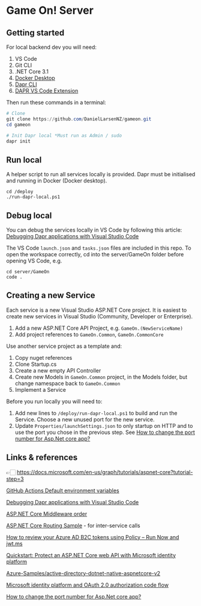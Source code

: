 # Game On! Server

## Getting started

For local backend dev you will need: 

1. VS Code
1. Git CLI
1. .NET Core 3.1
1. [Docker Desktop](https://www.docker.com/products/docker-desktop)
1. [Dapr CLI](https://docs.dapr.io/getting-started/install-dapr-cli/)
1. [DAPR VS Code Extension](https://github.com/microsoft/vscode-dapr)

Then run these commands in a terminal:

```powershell
# Clone
git clone https://github.com/DanielLarsenNZ/gameon.git
cd gameon

# Init Dapr local *Must run as Admin / sudo
dapr init
```

## Run local

A helper script to run all services locally is provided. Dapr must be initialised and running in Docker (Docker desktop).

    cd /deploy
    ./run-dapr-local.ps1

## Debug local

You can debug the services locally in VS Code by following this article: [Debugging Dapr applications with Visual Studio Code](https://blog.ehn.nu/2020/03/debugging-dapr-applications-with-visual-studio-code/)

The VS Code `launch.json` and `tasks.json` files are included in this repo. To open the workspace correctly, cd into the server/GameOn folder before opening VS Code, e.g.

    cd server/GameOn
    code .

## Creating a new Service

Each service is a new Visual Studio ASP.NET Core project. It is easiest to create new services in Visual Studio (Community, Developer or Enterprise). 

1. Add a new ASP.NET Core API Project, e.g. `GameOn.(NewServiceName)`
1. Add project references to `GameOn.Common`, `GameOn.CommonCore`

Use another service project as a template and:

1. Copy nuget references
1. Clone Startup.cs
1. Create a new empty API Controller
1. Create new Models in `GameOn.Common` project, in the Models folder, but change namespace back to `GameOn.Common`
1. Implement a Service

Before you run locally you will need to:

1. Add new lines to `/deploy/run-dapr-local.ps1` to build and run the Service. Choose a new unused port for the new service.
1. Update `Properties/launchSettings.json` to only startup on HTTP and to use the port you chose in the previous step. See [How to change the port number for Asp.Net core app?]

## Links & references

👉🏻 <https://docs.microsoft.com/en-us/graph/tutorials/aspnet-core?tutorial-step=3>

[GitHub Actions Default environment variables](https://docs.github.com/en/free-pro-team@latest/actions/reference/environment-variables#default-environment-variables)

[Debugging Dapr applications with Visual Studio Code](https://blog.ehn.nu/2020/03/debugging-dapr-applications-with-visual-studio-code/)

[ASP.NET Core Middleware order](https://docs.microsoft.com/en-us/aspnet/core/fundamentals/middleware/?view=aspnetcore-3.1)

[ASP.NET Core Routing Sample](https://github.com/dapr/dotnet-sdk/tree/master/samples/AspNetCore/RoutingSample) - for inter-service calls

[How to review your Azure AD B2C tokens using Policy – Run Now and jwt.ms](https://saraford.net/2017/09/18/how-to-review-your-azure-ad-b2c-tokens-using-policy-run-now-and-jwt-ms/)

[Quickstart: Protect an ASP.NET Core web API with Microsoft identity platform](https://docs.microsoft.com/en-us/azure/active-directory/develop/quickstart-v2-aspnet-core-web-api)

[Azure-Samples/active-directory-dotnet-native-aspnetcore-v2](https://github.com/Azure-Samples/active-directory-dotnet-native-aspnetcore-v2)

[Microsoft identity platform and OAuth 2.0 authorization code flow](https://docs.microsoft.com/en-us/azure/active-directory/develop/v2-oauth2-auth-code-flow#request-an-access-token)

[How to change the port number for Asp.Net core app?]


<!-- link refs -->
[How to change the port number for Asp.Net core app?]:https://stackoverflow.com/a/49795443/610731